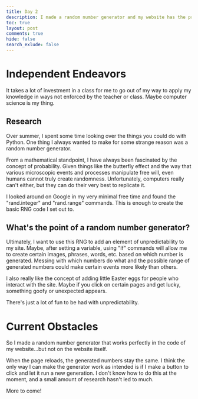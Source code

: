 ```yaml
---
title: Day 2
description: I made a random number generator and my website has the proof, but it won't let me have fun.
toc: true
layout: post
comments: true
hide: false
search_exlude: false
---
```


# Independent Endeavors

It takes a lot of investment in a class for me to go out of my way to apply my knowledge in ways not enforced by the teacher or class. Maybe computer science is my thing.

## Research

Over summer, I spent some time looking over the things you could do with Python. One thing I always wanted to make for some strange reason was a random number generator.

From a mathematical standpoint, I have always been fascinated by the concept of probability. Given things like the butterfly effect and the way that various microscopic events and processes manipulate free will, even humans cannot truly create randomness. Unfortunately, computers really can't either, but they can do their very best to replicate it.

I looked around on Google in my very minimal free time and found the "rand.integer" and "rand.range" commands. This is enough to create the basic RNG code I set out to.

## What's the point of a random number generator?

Ultimately, I want to use this RNG to add an element of unpredictability to my site. Maybe, after setting a variable, using "If" commands will allow me to create certain images, phrases, words, etc. based on which number is generated. Messing with which numbers do what and the possible range of generated numbers could make certain events more likely than others.

I also really like the concept of adding little Easter eggs for people who interact with the site. Maybe if you click on certain pages and get lucky, something goofy or unexpected appears.

There's just a lot of fun to be had with unpredictability.

# Current Obstacles

So I made a random number generator that works perfectly in the code of my website...but not on the website itself.

When the page reloads, the generated numbers stay the same. I think the only way I can make the generator work as intended is if I make a button to click and let it run a new generation. I don't know how to do this at the moment, and a small amount of research hasn't led to much.

More to come!